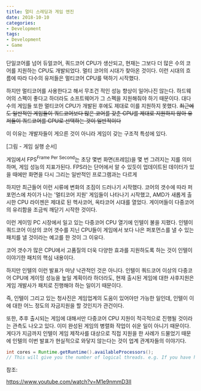 ```yaml
---
title: 멀티 스레딩과 게임 엔진
date: 2018-10-10
categories:
- Development
tags:
- Development
- Game
---
```


 단일코어를 넘어 듀얼코어, 쿼드코어 CPU가 생산되고, 현재는 그보다 더 많은 수의 코어를 지원하는 CPU도 개발되었다. 멀티 코어의 시대가 찾아온 것이다. 이런 시대의 흐름에 따라 다수의 유저들은 멀티코어 CPU를 택하기 시작했다.

 하지만 멀티코어를 사용한다고 해서 무조건 적인 성능 향상이 일어나진 않는다. 하드웨어의 스펙이 좋다고 하더라도 소프트웨어가 그 스펙을 지원해줘야 하기 때문이다. 대다수의 게임들 또한 멀티코어 CPU가 개발된 후에도 제대로 이를 지원하지 못했다. ~~최근에도 일반적인 게임들이 쿼드코어보다 많은 코어를 갖춘 CPU를 제대로 지원하지 않아 유저들이 쿼드코어를 CPU로 선택하는 것이 일반적이다~~

 이 이유는 개발자들이 게으른 것이 아니라 게임이 갖는 구조적 특성에 있다.

[그림 - 게임 실행 순서]

 게임에서 FPS<sup>Frame Per Second</sup>는 초당 몇번 화면(프레임)을 몇 번 그려지는 지를 의미하며, 게임 성능의 지표가된다. FPS라는 단어에서 알 수 있듯이 업데이트된 데이터가 있을 때에만 화면을 다시 그리는 일반적인 프로그램과는 다르게 



하지만 최근들어 이런 시류에 변화의 조짐이 드러나기 시작했다. 코어의 갯수에 따라 퍼포먼스에 차이가 나는 '멀티코어 지원' 게임들이 나타나기 시작했고, AMD가 새롭게 출시한 CPU 라이젠은 제대로 된 헥사코어, 옥타코어 시대를 열었다. 게이머들이 다중코어의 유리함을 조금씩 깨닫기 시작한 것이다.

이런 게이밍 PC 시장에서 일고 있는 다중코어 CPU 열기에 인텔이 불을 지폈다. 인텔이 쿼드코어 이상의 코어 갯수를 지닌 CPU들이 게임에서 보다 나은 퍼포먼스를 낼 수 있는 패치를 낼 것이라는 예고를 한 것이 그 이유다.

코어 갯수가 많은 CPU에서 고품질의 더욱 다양한 효과를 지원하도록 하는 것이 인텔이 이야기한 패치의 핵심 내용이다. 

하지만 인텔의 이런 발표가 마냥 낙관적인 것은 아니다. 인텔이 쿼드코어 이상의 다중코어 CPU에 게이밍 성능을 높일 계획이라 하더라도, 현재 출시된 게임에 대한 사후지원은 게임 개발사가 패치로 진행해야 하는 일이기 때문이다. 

즉, 인텔이 그리고 있는 청사진은 게임업계의 도움이 있어야만 가능한 일인데, 인텔이 이에 대한 어느 정도의 자금지원을 할 것인지가 관건이다.

또한, 추후 출시되는 게임에 대해서만 다중코어 CPU 지원이 적극적으로 진행될 것이라는 관측도 나오고 있다. 이미 완성된 게임의 병렬화 작업이 쉬운 일이 아니기 때문이다. 게다가 지금까지 인텔이 게임 제작사를 대상으로 직접 지원을 한 사례가 드물었기 때문에 인텔의 이번 발표가 현실적으로 와닿지 않는다는 것이 업계 관계자들의 이야기다.

```java
int cores = Runtime.getRuntime().availableProcessors();
// This will give you the number of logical threads. e.g. If you have hyper-threading on, this will be double the number of cores.
```



참조:

https://www.youtube.com/watch?v=M1e9nmmD3II